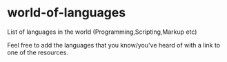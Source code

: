 # world-of-languages
List of languages in the world (Programming,Scripting,Markup etc)


Feel free to add the languages that you know/you've heard of with a link to one of the resources.
